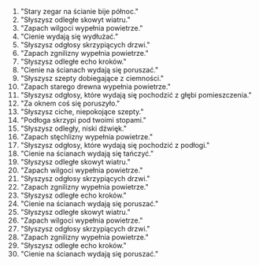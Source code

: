 1. "Stary zegar na ścianie bije północ."
2. "Słyszysz odległe skowyt wiatru."
3. "Zapach wilgoci wypełnia powietrze."
4. "Cienie wydają się wydłużać."
5. "Słyszysz odgłosy skrzypiących drzwi."
6. "Zapach zgnilizny wypełnia powietrze."
7. "Słyszysz odległe echo kroków."
8. "Cienie na ścianach wydają się poruszać."
9. "Słyszysz szepty dobiegające z ciemności."
10. "Zapach starego drewna wypełnia powietrze."
11. "Słyszysz odgłosy, które wydają się pochodzić z głębi pomieszczenia."
12. "Za oknem coś się poruszyło."
13. "Słyszysz ciche, niepokojące szepty."
14. "Podłoga skrzypi pod twoimi stopami."
15. "Słyszysz odległy, niski dźwięk."
16. "Zapach stęchlizny wypełnia powietrze."
17. "Słyszysz odgłosy, które wydają się pochodzić z podłogi."
18. "Cienie na ścianach wydają się tańczyć."
19. "Słyszysz odległe skowyt wiatru."
20. "Zapach wilgoci wypełnia powietrze."
21. "Słyszysz odgłosy skrzypiących drzwi."
22. "Zapach zgnilizny wypełnia powietrze."
23. "Słyszysz odległe echo kroków."
24. "Cienie na ścianach wydają się poruszać."
25. "Słyszysz odległe skowyt wiatru."
26. "Zapach wilgoci wypełnia powietrze."
27. "Słyszysz odgłosy skrzypiących drzwi."
28. "Zapach zgnilizny wypełnia powietrze."
29. "Słyszysz odległe echo kroków."
30. "Cienie na ścianach wydają się poruszać."
